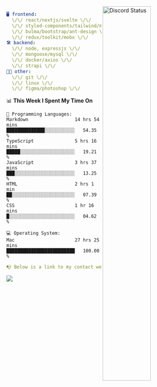 
<a href="https://discord.com/users/279302975371870218" target="_blank">
    <img width="50%" align="right" alt="Discord Status" src="https://lanyard.cnrad.dev/api/279302975371870218?bg=161B22&borderRadius=5px%205px%200%200&hideTimestamp=true&idleMessage=Just%20chillin%27%20at%20the%20moment&animated=true">
</a>

```yaml
🖥️ frontend: 
  \/\/ react/nextjs/svelte \/\/
  \/\/ styled-components/tailwind/mui/
  \/\/ bulma/bootstrap/ant-design \/\/
  \/\/ redux/toolkit/mobx \/\/
🛠 backend: 
  \/\/ node, expressjs \/\/
  \/\/ mongoose/mysql \/\/
  \/\/ docker/axios \/\/
  \/\/ strapi \/\/
👨‍💻 other: 
  \/\/ git \/\/ 
  \/\/ linux \/\/
  \/\/ figma/photoshop \/\/
```
<!--START_SECTION:waka-->
📊 **This Week I Spent My Time On** 

```text
💬 Programming Languages: 
Markdown                 14 hrs 54 mins      ██████████████░░░░░░░░░░░   54.35 % 
TypeScript               5 hrs 16 mins       █████░░░░░░░░░░░░░░░░░░░░   19.21 % 
JavaScript               3 hrs 37 mins       ███░░░░░░░░░░░░░░░░░░░░░░   13.25 % 
HTML                     2 hrs 1 min         ██░░░░░░░░░░░░░░░░░░░░░░░   07.39 % 
CSS                      1 hr 16 mins        █░░░░░░░░░░░░░░░░░░░░░░░░   04.62 % 

💻 Operating System: 
Mac                      27 hrs 25 mins      █████████████████████████   100.00 % 
```


<!--END_SECTION:waka-->
```yaml
📭 Below is a link to my contact website 
```
<a href="https://mxns.xyz" target="_black"> <img src="https://img.shields.io/badge/website-161B22?style=for-the-badge&logo=About.me&logoColor=white"></img> <a/>

